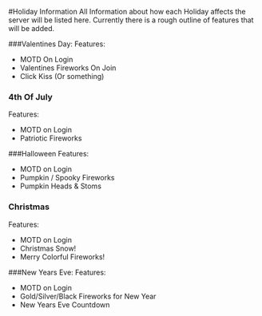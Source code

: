 #Holiday Information
All Information about how each Holiday affects the server will be listed here.
Currently there is a rough outline of features that will be added.

###Valentines Day:
  Features:
  - MOTD On Login
  - Valentines Fireworks On Join
  - Click Kiss (Or something)

### 4th Of July
  Features:
  - MOTD on Login
  - Patriotic Fireworks

###Halloween
  Features:
  - MOTD on Login
  - Pumpkin / Spooky Fireworks
  - Pumpkin Heads & Stoms

### Christmas
  Features:
  - MOTD on Login
  - Christmas Snow!
  - Merry Colorful Fireworks!

###New Years Eve:
  Features:
  - MOTD on Login
  - Gold/Silver/Black Fireworks for New Year
  - New Years Eve Countdown
